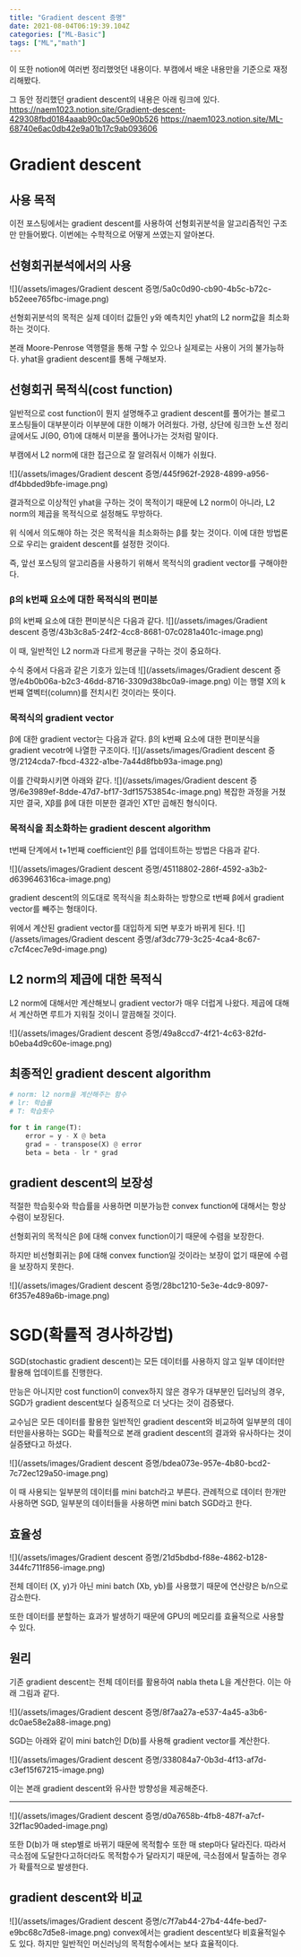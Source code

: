 ```yaml
---
title: "Gradient descent 증명"
date: 2021-08-04T06:19:39.104Z
categories: ["ML-Basic"]
tags: ["ML","math"]
---
```

이 또한 notion에 여러번 정리했엇던 내용이다. 부캠에서 배운 내용만을 기준으로 재정리해봤다.

그 동안 정리했던 gradient descent의 내용은 아래 링크에 있다.
https://naem1023.notion.site/Gradient-descent-429308fbd0184aaab90c0ac50e90b526
https://naem1023.notion.site/ML-68740e6ac0db42e9a01b17c9ab093606


# Gradient descent
## 사용 목적
이전 포스팅에서는 gradient descent를 사용하여 선형회귀분석을 알고리즘적인 구조만 만들어봤다. 이번에는 수학적으로 어떻게 쓰였는지 알아본다.

## 선형회귀분석에서의 사용
![](/assets/images/Gradient descent 증명/5a0c0d90-cb90-4b5c-b72c-b52eee765fbc-image.png)

선형회귀분석의 목적은 실제 데이터 값들인 y와 예측치인 yhat의 L2 norm값을 최소화하는 것이다.

본래 Moore-Penrose 역행렬을 통해 구할 수 있으나 실제로는 사용이 거의 불가능하다. yhat을 gradient descent를 통해 구해보자.

## 선형회귀 목적식(cost function)
일반적으로 cost function이 뭔지 설명해주고 gradient descent를 풀어가는 블로그 포스팅들이 대부분이라 이부분에 대한 이해가 어려웠다. 가령, 상단에 링크한 노션 정리글에서도 J(Θ0, Θ1)에 대해서 미분을 풀어나가는 것처럼 말이다.

부캠에서 L2 norm에 대한 접근으로 잘 알려줘서 이해가 쉬웠다.

![](/assets/images/Gradient descent 증명/445f962f-2928-4899-a956-df4bbded9bfe-image.png)

결과적으로 이상적인 yhat을 구하는 것이 목적이기 때문에 L2 norm이 아니라, L2 norm의 제곱을 목적식으로 설정해도 무방하다.

위 식에서 의도해야 하는 것은 목적식을 최소화하는 β를 찾는 것이다. 이에 대한 방법론으로 우리는 graident descent를 설정한 것이다.

즉, 앞선 포스팅의 알고리즘을 사용하기 위해서 목적식의 gradient vector를 구해야한다.

### β의 k번째 요소에 대한 목적식의 편미분
β의 k번째 요소에 대한 편미분식은 다음과 같다.
![](/assets/images/Gradient descent 증명/43b3c8a5-24f2-4cc8-8681-07c0281a401c-image.png)

이 때, 일반적인 L2 norm과 다르게 평균을 구하는 것이 중요하다. 

수식 중에서 다음과 같은 기호가 있는데
![](/assets/images/Gradient descent 증명/e4b0b06a-b2c3-46dd-8716-3309d38bc0a9-image.png)
이는 행렬 X의 k번째 열벡터(column)를 전치시킨 것이라는 뜻이다.


### 목적식의 gradient vector
β에 대한 gradient vector는 다음과 같다. β의 k번째 요소에 대한 편미분식을 gradient vecotr에 나열한 구조이다.
![](/assets/images/Gradient descent 증명/2124cda7-fbcd-4322-a1be-7a44d8fbb93a-image.png)


이를 간략화시키면 아래와 같다.
![](/assets/images/Gradient descent 증명/6e3989ef-8dde-47d7-bf17-3df15753854c-image.png)
복잡한 과정을 거쳤지만 결국, Xβ를 β에 대한 미분한 결과인 XT만 곱해진 형식이다.

### 목적식을 최소화하는 gradient descent algorithm
t번째 단계에서 t+1번째 coefficient인 β를 업데이트하는 방법은 다음과 같다.

![](/assets/images/Gradient descent 증명/45118802-286f-4592-a3b2-d639646316ca-image.png)

gradient descent의 의도대로 목적식을 최소화하는 방향으로 t번째 β에서 gradient vector를 빼주는 형태이다.

위에서 계산된 gradient vector를 대입하게 되면 부호가 바뀌게 된다.
![](/assets/images/Gradient descent 증명/af3dc779-3c25-4ca4-8c67-c7cf4cec7e9d-image.png)

## L2 norm의 제곱에 대한 목적식
L2 norm에 대해서만 계산해보니 gradient vector가 매우 더럽게 나왔다. 제곱에 대해서 계산하면 루트가 지워질 것이니 깔끔해질 것이다.

![](/assets/images/Gradient descent 증명/49a8ccd7-4f21-4c63-82fd-b0eba4d9c60e-image.png)

## 최종적인 gradient descent algorithm
```python
# norm: l2 norm을 계산해주는 함수
# lr: 학습률
# T: 학습횟수

for t in range(T):
	error = y - X @ beta
	grad = - transpose(X) @ error
	beta = beta - lr * grad
```

## gradient descent의 보장성
적절한 학습횟수와 학습률을 사용하면 미분가능한 convex function에 대해서는 항상 수렴이 보장된다.

선형회귀의 목적식은 β에 대해 convex function이기 때문에 수렴을 보장한다.

하지만 비선형회귀는 β에 대해 convex function일 것이라는 보장이 없기 때문에 수렴을 보장하지 못한다.

![](/assets/images/Gradient descent 증명/28bc1210-5e3e-4dc9-8097-6f357e489a6b-image.png)

# SGD(확률적 경사하강법)
SGD(stochastic gradient descent)는 모든 데이터를 사용하지 않고 일부 데이터만 활용해 업데이트를 진행한다.

만능은 아니지만 cost function이 convex하지 않은 경우가 대부분인 딥러닝의 경우, SGD가 gradient descent보다 실증적으로 더 낫다는 것이 검증됐다.

교수님은 모든 데이터를 활용한 일반적인 gradient descent와 비교하여 일부분의 데이터만을사용하는 SGD는 확률적으로 본래 gradient descent의 결과와 유사하다는 것이 실증됐다고 하셨다.

![](/assets/images/Gradient descent 증명/bdea073e-957e-4b80-bcd2-7c72ec129a50-image.png)

이 때 사용되는 일부분의 데이터를 mini batch라고 부른다. 
관례적으로 데이터 한개만 사용하면 SGD, 일부분의 데이터들을 사용하면 mini batch SGD라고 한다.

## 효율성
![](/assets/images/Gradient descent 증명/21d5bdbd-f88e-4862-b128-344fc711f856-image.png)

전체 데이터 (X, y)가 아닌 mini batch (Xb, yb)를 사용했기 때문에 연산량은 b/n으로 감소한다.

또한 데이터를 분할하는 효과가 발생하기 때문에 GPU의 메모리를 효율적으로 사용할 수 있다.

## 원리
기존 gradient descent는 전체 데이터를 활용하여 nabla theta L을 계산한다. 이는 아래 그림과 같다.

![](/assets/images/Gradient descent 증명/8f7aa27a-e537-4a45-a3b6-dc0ae58e2a88-image.png)


SGD는 아래와 같이 mini batch인 D(b)를 사용해 gradient vector를 계산한다.

![](/assets/images/Gradient descent 증명/338084a7-0b3d-4f13-af7d-c3ef15f67215-image.png)

이는 본래 gradient descent와 유사한 방향성을 제공해준다.

---

![](/assets/images/Gradient descent 증명/d0a7658b-4fb8-487f-a7cf-32f1ac90aded-image.png)

또한 D(b)가 매 step별로 바뀌기 때문에 목적함수 또한 매 step마다 달라진다.
따라서 극소점에 도달한다고하더라도 목적함수가 달라지기 때문에, 극소점에서 탈출하는 경우가 확률적으로 발생한다.

## gradient descent와 비교
![](/assets/images/Gradient descent 증명/c7f7ab44-27b4-44fe-bed7-e9bc68c7d5e8-image.png)
convex에서는 gradient descent보다 비효율적일수도 있다. 하지만 일반적인 머신러닝의 목적함수에서는 보다 효율적이다.



